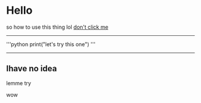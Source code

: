 # Hello
so how to use this thing lol 
[don't click me](https://www.youtube.com/watch?v=qz0aGYrrlhU)

---

'''python
print("let's try this one")
'''

***

## Ihave no idea

lemme try

wow


